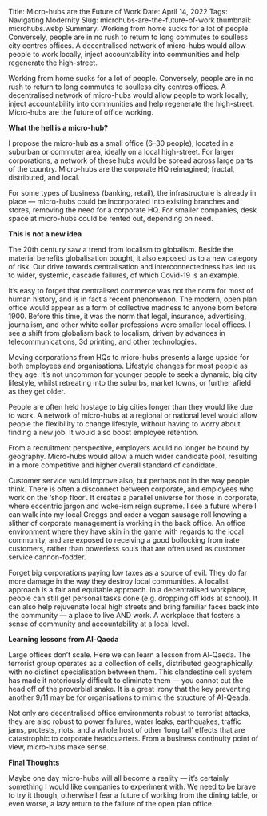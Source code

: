 Title: Micro-hubs are the Future of Work
Date: April 14, 2022
Tags: Navigating Modernity
Slug: microhubs-are-the-future-of-work
thumbnail: microhubs.webp
Summary: Working from home sucks for a lot of people. Conversely, people are in no rush to return to long commutes to soulless city centres offices. A decentralised network of micro-hubs would allow people to work locally, inject accountability into communities and help regenerate the high-street. 

Working from home sucks for a lot of people. Conversely, people are in no rush to return to long commutes to soulless city centres offices. A decentralised network of micro-hubs would allow people to work locally, inject accountability into communities and help regenerate the high-street. Micro-hubs are the future of office working.

**What the hell is a micro-hub?**

I propose the micro-hub as a small office (6–30 people), located in a suburban or commuter area, ideally on a local high-street. For larger corporations, a network of these hubs would be spread across large parts of the country. Micro-hubs are the corporate HQ reimagined; fractal, distributed, and local.

For some types of business (banking, retail), the infrastructure is already in place — micro-hubs could be incorporated into existing branches and stores, removing the need for a corporate HQ. For smaller companies, desk space at micro-hubs could be rented out, depending on need.

**This is not a new idea**

The 20th century saw a trend from localism to globalism. Beside the material benefits globalisation bought, it also exposed us to a new category of risk. Our drive towards centralisation and interconnectedness has led us to wider, systemic, cascade failures, of which Covid-19 is an example.

It’s easy to forget that centralised commerce was not the norm for most of human history, and is in fact a recent phenomenon. The modern, open plan office would appear as a form of collective madness to anyone born before 1900. Before this time, it was the norm that legal, insurance, advertising, journalism, and other white collar professions were smaller local offices. I see a shift from globalism back to localism, driven by advances in telecommunications, 3d printing, and other technologies.

Moving corporations from HQs to micro-hubs presents a large upside for both employees and organisations. Lifestyle changes for most people as they age. It’s not uncommon for younger people to seek a dynamic, big city lifestyle, whilst retreating into the suburbs, market towns, or further afield as they get older.

People are often held hostage to big cities longer than they would like due to work. A network of micro-hubs at a regional or national level would allow people the flexibility to change lifestyle, without having to worry about finding a new job. It would also boost employee retention.

From a recruitment perspective, employers would no longer be bound by geography. Micro-hubs would allow a much wider candidate pool, resulting in a more competitive and higher overall standard of candidate.

Customer service would improve also, but perhaps not in the way people think. There is often a disconnect between corporate, and employees who work on the ‘shop floor’. It creates a parallel universe for those in corporate, where eccentric jargon and woke-ism reign supreme. I see a future where I can walk into my local Greggs and order a vegan sausage roll knowing a slither of corporate management is working in the back office. An office environment where they have skin in the game with regards to the local community, and are exposed to receiving a good bollocking from irate customers, rather than powerless souls that are often used as customer service cannon-fodder.

Forget big corporations paying low taxes as a source of evil. They do far more damage in the way they destroy local communities. A localist approach is a fair and equitable approach. In a decentralised workplace, people can still get personal tasks done (e.g. dropping off kids at school). It can also help rejuvenate local high streets and bring familiar faces back into the community — a place to live AND work. A workplace that fosters a sense of community and accountability at a local level.

**Learning lessons from Al-Qaeda**

Large offices don’t scale. Here we can learn a lesson from Al-Qaeda. The terrorist group operates as a collection of cells, distributed geographically, with no distinct specialisation between them. This clandestine cell system has made it notoriously difficult to eliminate them — you cannot cut the head off of the proverbial snake. It is a great irony that the key preventing another 9/11 may be for organisations to mimic the structure of Al-Qeada.

Not only are decentralised office environments robust to terrorist attacks, they are also robust to power failures, water leaks, earthquakes, traffic jams, protests, riots, and a whole host of other ‘long tail’ effects that are catastrophic to corporate headquarters. From a business continuity point of view, micro-hubs make sense.

**Final Thoughts**

Maybe one day micro-hubs will all become a reality — it’s certainly something I would like companies to experiment with. We need to be brave to try it though, otherwise I fear a future of working from the dining table, or even worse, a lazy return to the failure of the open plan office.
